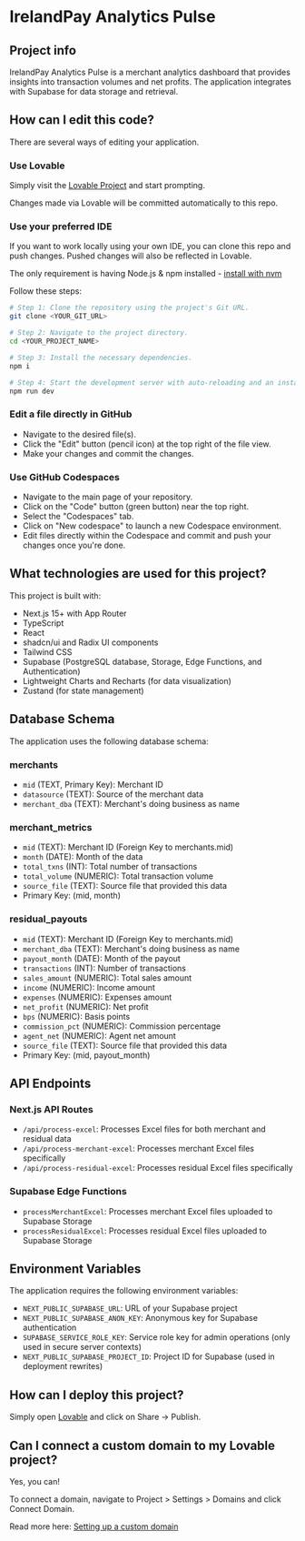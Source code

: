# IrelandPay Analytics Pulse

## Project info

IrelandPay Analytics Pulse is a merchant analytics dashboard that provides insights into transaction volumes and net profits. The application integrates with Supabase for data storage and retrieval.

## How can I edit this code?

There are several ways of editing your application.

### Use Lovable

Simply visit the [Lovable Project](https://lovable.dev/projects/4b033916-b832-4ca8-a0c9-cc8d7f2c46b7) and start prompting.

Changes made via Lovable will be committed automatically to this repo.

### Use your preferred IDE

If you want to work locally using your own IDE, you can clone this repo and push changes. Pushed changes will also be reflected in Lovable.

The only requirement is having Node.js & npm installed - [install with nvm](https://github.com/nvm-sh/nvm#installing-and-updating)

Follow these steps:

```sh
# Step 1: Clone the repository using the project's Git URL.
git clone <YOUR_GIT_URL>

# Step 2: Navigate to the project directory.
cd <YOUR_PROJECT_NAME>

# Step 3: Install the necessary dependencies.
npm i

# Step 4: Start the development server with auto-reloading and an instant preview.
npm run dev
```

### Edit a file directly in GitHub

- Navigate to the desired file(s).
- Click the "Edit" button (pencil icon) at the top right of the file view.
- Make your changes and commit the changes.

### Use GitHub Codespaces

- Navigate to the main page of your repository.
- Click on the "Code" button (green button) near the top right.
- Select the "Codespaces" tab.
- Click on "New codespace" to launch a new Codespace environment.
- Edit files directly within the Codespace and commit and push your changes once you're done.

## What technologies are used for this project?

This project is built with:

- Next.js 15+ with App Router
- TypeScript
- React
- shadcn/ui and Radix UI components
- Tailwind CSS
- Supabase (PostgreSQL database, Storage, Edge Functions, and Authentication)
- Lightweight Charts and Recharts (for data visualization)
- Zustand (for state management)

## Database Schema

The application uses the following database schema:

### merchants

- `mid` (TEXT, Primary Key): Merchant ID
- `datasource` (TEXT): Source of the merchant data
- `merchant_dba` (TEXT): Merchant's doing business as name

### merchant_metrics

- `mid` (TEXT): Merchant ID (Foreign Key to merchants.mid)
- `month` (DATE): Month of the data
- `total_txns` (INT): Total number of transactions
- `total_volume` (NUMERIC): Total transaction volume
- `source_file` (TEXT): Source file that provided this data
- Primary Key: (mid, month)

### residual_payouts

- `mid` (TEXT): Merchant ID (Foreign Key to merchants.mid)
- `merchant_dba` (TEXT): Merchant's doing business as name
- `payout_month` (DATE): Month of the payout
- `transactions` (INT): Number of transactions
- `sales_amount` (NUMERIC): Total sales amount
- `income` (NUMERIC): Income amount
- `expenses` (NUMERIC): Expenses amount
- `net_profit` (NUMERIC): Net profit
- `bps` (NUMERIC): Basis points
- `commission_pct` (NUMERIC): Commission percentage
- `agent_net` (NUMERIC): Agent net amount
- `source_file` (TEXT): Source file that provided this data
- Primary Key: (mid, payout_month)

## API Endpoints

### Next.js API Routes
- `/api/process-excel`: Processes Excel files for both merchant and residual data
- `/api/process-merchant-excel`: Processes merchant Excel files specifically
- `/api/process-residual-excel`: Processes residual Excel files specifically

### Supabase Edge Functions
- `processMerchantExcel`: Processes merchant Excel files uploaded to Supabase Storage
- `processResidualExcel`: Processes residual Excel files uploaded to Supabase Storage

## Environment Variables

The application requires the following environment variables:

- `NEXT_PUBLIC_SUPABASE_URL`: URL of your Supabase project
- `NEXT_PUBLIC_SUPABASE_ANON_KEY`: Anonymous key for Supabase authentication
- `SUPABASE_SERVICE_ROLE_KEY`: Service role key for admin operations (only used in secure server contexts)
- `NEXT_PUBLIC_SUPABASE_PROJECT_ID`: Project ID for Supabase (used in deployment rewrites)

## How can I deploy this project?

Simply open [Lovable](https://lovable.dev/projects/4b033916-b832-4ca8-a0c9-cc8d7f2c46b7) and click on Share -> Publish.

## Can I connect a custom domain to my Lovable project?

Yes, you can!

To connect a domain, navigate to Project > Settings > Domains and click Connect Domain.

Read more here: [Setting up a custom domain](https://docs.lovable.dev/tips-tricks/custom-domain#step-by-step-guide)
